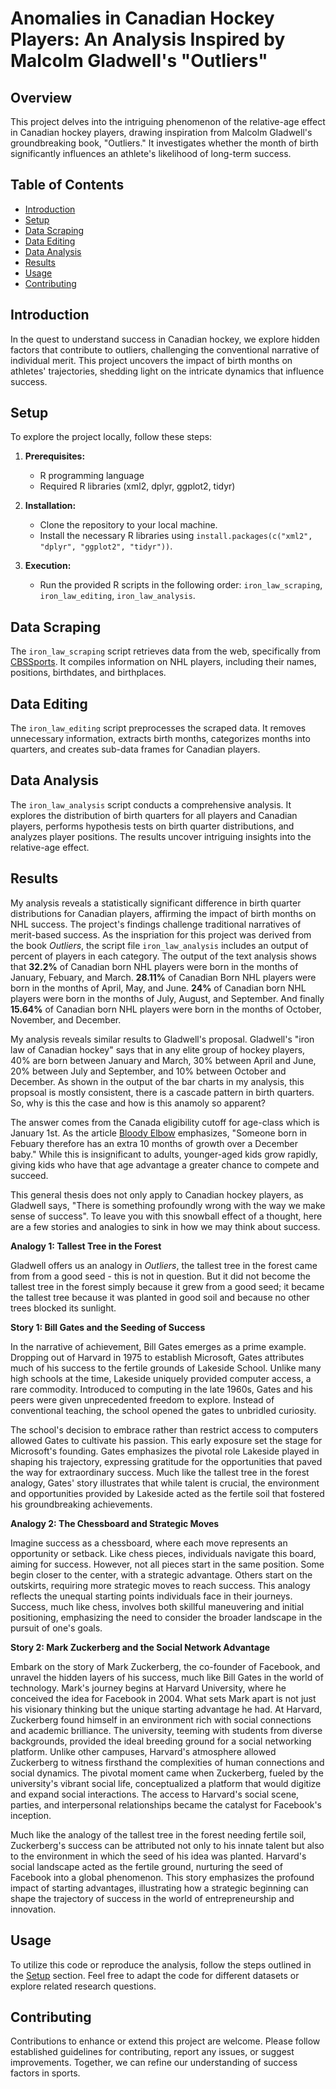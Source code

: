# Anomalies in Canadian Hockey Players: An Analysis Inspired by Malcolm Gladwell's "Outliers"

## Overview

This project delves into the intriguing phenomenon of the relative-age effect in Canadian hockey players, drawing inspiration from Malcolm Gladwell's groundbreaking book, "Outliers." It investigates whether the month of birth significantly influences an athlete's likelihood of long-term success.

## Table of Contents

- [Introduction](#introduction)
- [Setup](#setup)
- [Data Scraping](#data-scraping)
- [Data Editing](#data-editing)
- [Data Analysis](#data-analysis)
- [Results](#results)
- [Usage](#usage)
- [Contributing](#contributing)

## Introduction

In the quest to understand success in Canadian hockey, we explore hidden factors that contribute to outliers, challenging the conventional narrative of individual merit. This project uncovers the impact of birth months on athletes' trajectories, shedding light on the intricate dynamics that influence success.

## Setup

To explore the project locally, follow these steps:

1. **Prerequisites:**
   - R programming language
   - Required R libraries (xml2, dplyr, ggplot2, tidyr)

2. **Installation:**
   - Clone the repository to your local machine.
   - Install the necessary R libraries using `install.packages(c("xml2", "dplyr", "ggplot2", "tidyr"))`.

3. **Execution:**
   - Run the provided R scripts in the following order: `iron_law_scraping`, `iron_law_editing`, `iron_law_analysis`.

## Data Scraping

The `iron_law_scraping` script retrieves data from the web, specifically from [CBSSports](https://www.cbssports.com/nhl/teams/). It compiles information on NHL players, including their names, positions, birthdates, and birthplaces.

## Data Editing

The `iron_law_editing` script preprocesses the scraped data. It removes unnecessary information, extracts birth months, categorizes months into quarters, and creates sub-data frames for Canadian players.

## Data Analysis

The `iron_law_analysis` script conducts a comprehensive analysis. It explores the distribution of birth quarters for all players and Canadian players, performs hypothesis tests on birth quarter distributions, and analyzes player positions. The results uncover intriguing insights into the relative-age effect.

## Results

My analysis reveals a statistically significant difference in birth quarter distributions for Canadian players, affirming the impact of birth months on NHL success. The project's findings challenge traditional narratives of merit-based success. As the inspriation for this project was derived from the book _Outliers_, the script file `iron_law_analysis` includes an output of percent of players in each category. The output of the text analysis shows that **32.2%** of Canadian born NHL players were born in the months of January, Febuary, and March. **28.11%** of Canadian Born NHL players were born in the months of April, May, and June. **24%** of Canadian born NHL players were born in the months of July, August, and September. And finally **15.64%** of Canadian born NHL players were born in the months of October, November, and December.

My analysis reveals similar results to Gladwell's proposal. Gladwell's "iron law of Canadian hockey" says that in any elite group of hockey players, 40% are born between January and March, 30% between April and June, 20% between July and September, and 10% between October and December. As shown in the output of the bar charts in my analysis, this propsoal is mostly consistent, there is a cascade pattern in birth quarters. So, why is this the case and how is this anamoly so apparent? 

The answer comes from the Canada eligibility cutoff for age-class which is January 1st. As the article [Bloody Elbow](https://bloodyelbow.com/2012/01/04/out-liar-what-malcolm-gladwell-gets-wrong-about-the-relative-age/) emphasizes, "Someone born in Febuary therefore has an extra 10 months of growth over a December baby." While this is insignificant to adults, younger-aged kids grow rapidly, giving kids who have that age advantage a greater chance to compete and succeed.

This general thesis does not only apply to Canadian hockey players, as Gladwell says, "There is something profoundly wrong with the way we make sense of success". To leave you with this snowball effect of a thought, here are a few stories and analogies to sink in how we may think about success. 

**Analogy 1: Tallest Tree in the Forest**

Gladwell offers us an analogy in _Outliers_, the tallest tree in the forest came from from a good seed - this is not in question. But it did not become the tallest tree in the forest simply because it grew from a good seed; it became the tallest tree because it was planted in good soil and because no other trees blocked its sunlight.

**Story 1: Bill Gates and the Seeding of Success**

In the narrative of achievement, Bill Gates emerges as a prime example. Dropping out of Harvard in 1975 to establish Microsoft, Gates attributes much of his success to the fertile grounds of Lakeside School. Unlike many high schools at the time, Lakeside uniquely provided computer access, a rare commodity. Introduced to computing in the late 1960s, Gates and his peers were given unprecedented freedom to explore. Instead of conventional teaching, the school opened the gates to unbridled curiosity.

The school's decision to embrace rather than restrict access to computers allowed Gates to cultivate his passion. This early exposure set the stage for Microsoft's founding. Gates emphasizes the pivotal role Lakeside played in shaping his trajectory, expressing gratitude for the opportunities that paved the way for extraordinary success. Much like the tallest tree in the forest analogy, Gates' story illustrates that while talent is crucial, the environment and opportunities provided by Lakeside acted as the fertile soil that fostered his groundbreaking achievements.

**Analogy 2: The Chessboard and Strategic Moves**

Imagine success as a chessboard, where each move represents an opportunity or setback. Like chess pieces, individuals navigate this board, aiming for success. However, not all pieces start in the same position. Some begin closer to the center, with a strategic advantage. Others start on the outskirts, requiring more strategic moves to reach success. This analogy reflects the unequal starting points individuals face in their journeys. Success, much like chess, involves both skillful maneuvering and initial positioning, emphasizing the need to consider the broader landscape in the pursuit of one's goals.

**Story 2: Mark Zuckerberg and the Social Network Advantage**

Embark on the story of Mark Zuckerberg, the co-founder of Facebook, and unravel the hidden layers of his success, much like Bill Gates in the world of technology. Mark's journey begins at Harvard University, where he conceived the idea for Facebook in 2004. What sets Mark apart is not just his visionary thinking but the unique starting advantage he had. At Harvard, Zuckerberg found himself in an environment rich with social connections and academic brilliance. The university, teeming with students from diverse backgrounds, provided the ideal breeding ground for a social networking platform. Unlike other campuses, Harvard's atmosphere allowed Zuckerberg to witness firsthand the complexities of human connections and social dynamics. The pivotal moment came when Zuckerberg, fueled by the university's vibrant social life, conceptualized a platform that would digitize and expand social interactions. The access to Harvard's social scene, parties, and interpersonal relationships became the catalyst for Facebook's inception.

Much like the analogy of the tallest tree in the forest needing fertile soil, Zuckerberg's success can be attributed not only to his innate talent but also to the environment in which the seed of his idea was planted. Harvard's social landscape acted as the fertile ground, nurturing the seed of Facebook into a global phenomenon. This story emphasizes the profound impact of starting advantages, illustrating how a strategic beginning can shape the trajectory of success in the world of entrepreneurship and innovation.

## Usage

To utilize this code or reproduce the analysis, follow the steps outlined in the [Setup](#setup) section. Feel free to adapt the code for different datasets or explore related research questions.

## Contributing

Contributions to enhance or extend this project are welcome. Please follow established guidelines for contributing, report any issues, or suggest improvements. Together, we can refine our understanding of success factors in sports.
